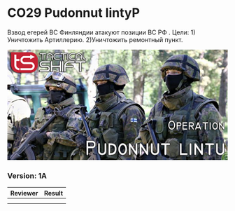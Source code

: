 ﻿# CO29 Pudonnut lintyР
Взвод егерей ВС Финляндии атакуют позиции ВС РФ . Цели: 1) Уничтожить Артиллерию. 2)Уничтожить ремонтный пункт.

<img src='https://raw.githubusercontent.com/rempopo/CO29_Pudonnut_lintu.ruha/master/overview.jpg' />	

### Version: 1A


| Reviewer | Result |
| ------------ | ------------- |
|  |  |
|  |  |
